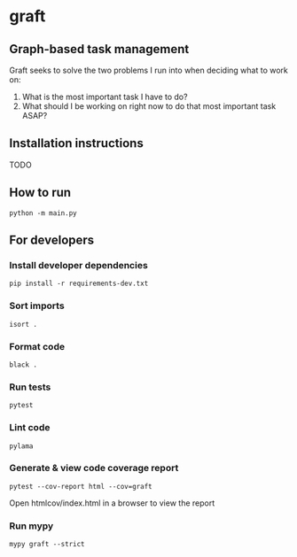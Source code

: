 # graft

## Graph-based task management

Graft seeks to solve the two problems I run into when deciding what to work on:
1. What is the most important task I have to do?
2. What should I be working on right now to do that most important task ASAP?

## Installation instructions
TODO

## How to run
    python -m main.py

## For developers
### Install developer dependencies
    pip install -r requirements-dev.txt
### Sort imports
    isort .
### Format code
    black .
### Run tests
    pytest
### Lint code
    pylama
### Generate & view code coverage report
    pytest --cov-report html --cov=graft
Open htmlcov/index.html in a browser to view the report
### Run mypy
    mypy graft --strict
